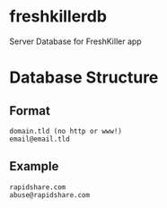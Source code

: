 freshkillerdb
=============

Server Database for FreshKiller app

Database Structure
==================

Format
------

    domain.tld (no http or www!)
    email@email.tld

Example
-------

    rapidshare.com
    abuse@rapidshare.com
